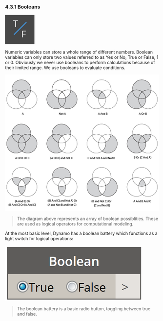 ### 4.3.1 Booleans
![](../images/icons/DSCoreNodesUI-BoolSelector-Large.png)

Numeric variables can store a whole range of different numbers. Boolean
variables can only store two values referred to as Yes or No, True or False,
1 or 0. Obviously we never use booleans to perform calculations because of their
limited range. We use booleans to evaluate conditions.

![bool](images/4-3/4-3-1/venn1.png)
> The diagram above represents an array of boolean possiblities.  These are used as logical operators for computational modeling.

At the most basic level, Dynamo has a boolean battery which functions as a light switch for logical operations:

![bool](images/4-3/4-3-1/01-battery.png)
> The boolean battery is a basic radio button, toggling between true and false.


